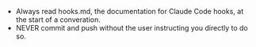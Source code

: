 - Always read hooks.md, the documentation for Claude Code hooks, at the start of a converation.
- NEVER commit and push without the user instructing you directly to do so.